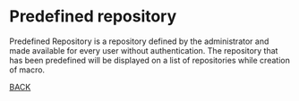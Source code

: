 Predefined repository
=====================

Predefined Repository is a repository defined by the administrator and made available for every user without authentication. The repository that has been predefined will be displayed on a list of repositories while creation of macro.

[BACK](../6.0%20-%20Runtime%20View.md)